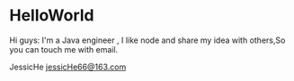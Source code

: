 # HelloWorld

Hi guys:
   I'm a Java engineer , I like node and share my idea with others,So you can touch me with email.
   
   JessicHe 
   jessicHe66@163.com
